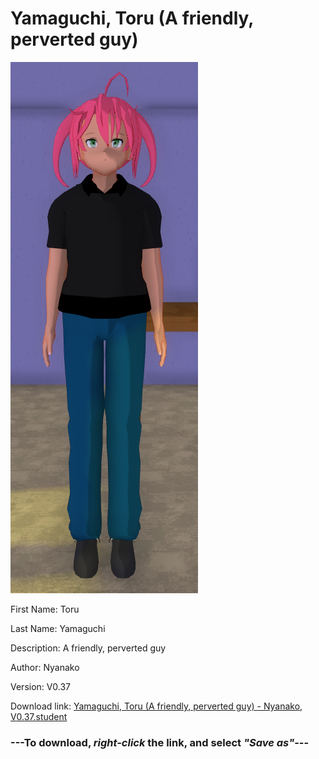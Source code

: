 # Yamaguchi, Toru (A friendly, perverted guy)

<img src = "https://raw.githubusercontent.com/Arbiter1223/Daigaku-Gurashi-Custom-Students/master/Students/Files/Yamaguchi%2C%20Toru%20(A%20friendly%2C%20perverted%20guy).png">

First Name: Toru

Last Name: Yamaguchi

Description: A friendly, perverted guy

Author: Nyanako

Version: V0.37

Download link: <a href="https://raw.githubusercontent.com/Arbiter1223/Daigaku-Gurashi-Custom-Students/master/Students/Files/Yamaguchi%2C%20Toru%20(A%20friendly%2C%20perverted%20guy)%20-%20Nyanako%2C%20V0.37.student">Yamaguchi, Toru (A friendly, perverted guy) - Nyanako, V0.37.student</a>

### ---**To download, _right-click_ the link, and select _"Save as"_**---
